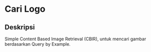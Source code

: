# Cari Logo

## Deskripsi
Simple Content Based Image Retrieval (CBIR), untuk mencari gambar berdasarkan
Query by Example.
